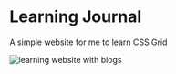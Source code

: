 # Learning Journal

A simple website for me to learn CSS Grid

![learning website with blogs](./images/learning-journal.gif)
